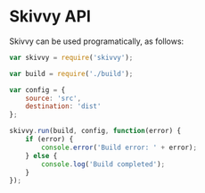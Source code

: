 # Skivvy API

Skivvy can be used programatically, as follows:

```javascript
var skivvy = require('skivvy');

var build = require('./build');

var config = {
	source: 'src',
	destination: 'dist'
};

skivvy.run(build, config, function(error) {
	if (error) {
		console.error('Build error: ' + error);
	} else {
		console.log('Build completed');
	}
});
```

